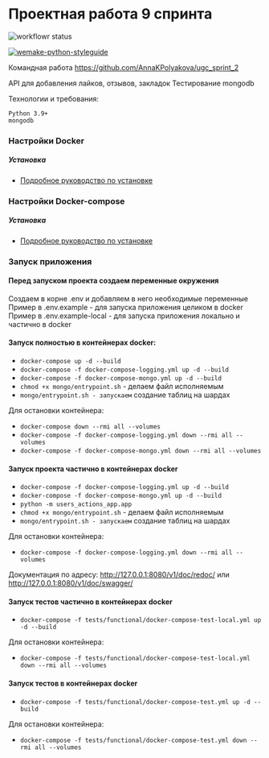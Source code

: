  # Проектная работа 9 спринта
 

![workflowr status](https://github.com/AnnaKPolyakova/ugc_sprint_2/actions/workflows/python-publish.yml/badge.svg)  

[![wemake-python-styleguide](https://img.shields.io/badge/style-wemake-000000.svg)](https://github.com/wemake-services/wemake-python-styleguide)  


Командная работа https://github.com/AnnaKPolyakova/ugc_sprint_2

API для добавления лайков, отзывов, закладок
Тестирование mongodb

Технологии и требования:
```
Python 3.9+
mongodb
```
### Настройки Docker

##### Установка

* [Подробное руководство по установке](https://docs.docker.com/install/linux/docker-ce/ubuntu/)

### Настройки Docker-compose

##### Установка

* [Подробное руководство по установке](https://docs.docker.com/compose/install/)

### Запуск приложения

#### Перед запуском проекта создаем переменные окружения
Создаем в корне .env и добавляем в него необходимые переменные  
Пример в .env.example - для запуска приложения целиком в docker  
Пример в .env.example-local - для запуска приложения локально и частично в docker

#### Запуск полностью в контейнерах docker: 

* `docker-compose up -d --build`
* `docker-compose -f docker-compose-logging.yml up -d --build`
* `docker-compose -f docker-compose-mongo.yml up -d --build`
* `chmod +x mongo/entrypoint.sh` - делаем файл исполняемым
* `mongo/entrypoint.sh - запускаем` создание таблиц на шардах

Для остановки контейнера:  
* `docker-compose down --rmi all --volumes`
* `docker-compose -f docker-compose-logging.yml down --rmi all --volumes`
* `docker-compose -f docker-compose-mongo.yml down --rmi all --volumes`


#### Запуск проекта частично в контейнерах docker

* `docker-compose -f docker-compose-logging.yml up -d --build`
* `docker-compose -f docker-compose-mongo.yml up -d --build`
* `python -m users_actions_app.app`
* `chmod +x mongo/entrypoint.sh` - делаем файл исполняемым
* `mongo/entrypoint.sh - запускаем` создание таблиц на шардах

Для остановки контейнера:  
* `docker-compose -f docker-compose-logging.yml down --rmi all --volumes`


Документация по адресу:
http://127.0.0.1:8080/v1/doc/redoc/ или  
http://127.0.0.1:8080/v1/doc/swagger/

#### Запуск тестов частично в контейнерах docker

* `docker-compose -f tests/functional/docker-compose-test-local.yml up -d --build`

Для остановки контейнера:  
* `docker-compose -f tests/functional/docker-compose-test-local.yml down --rmi all --volumes`

#### Запуск тестов в контейнерах docker

* `docker-compose -f tests/functional/docker-compose-test.yml up -d --build`

Для остановки контейнера:  
* `docker-compose -f tests/functional/docker-compose-test.yml down --rmi all --volumes`